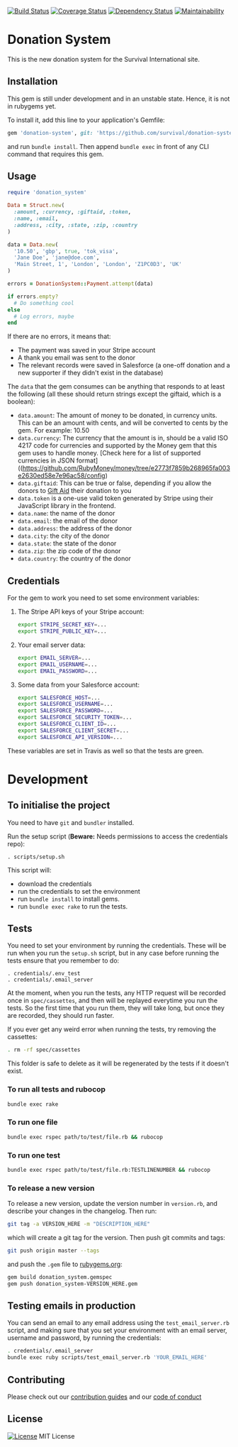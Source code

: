 [![Build Status](https://travis-ci.org/survival/donation-system.svg?branch=master)](https://travis-ci.org/survival/donation-system)
[![Coverage Status](https://coveralls.io/repos/github/survival/donation-system/badge.svg)](https://coveralls.io/github/survival/donation-system)
[![Dependency Status](https://gemnasium.com/badges/github.com/survival/donation-system.svg)](https://gemnasium.com/github.com/survival/donation-system)
[![Maintainability](https://api.codeclimate.com/v1/badges/2ec16c0232fcd70d732a/maintainability)](https://codeclimate.com/github/survival/donation-system/maintainability)


# Donation System

This is the new donation system for the Survival International site.


## Installation

This gem is still under development and in an unstable state.
Hence, it is not in rubygems yet.

To install it, add this line to your application's Gemfile:

```ruby
gem 'donation-system', git: 'https://github.com/survival/donation-system'
```

and run `bundle install`. Then append `bundle exec` in front of any CLI command that requires this gem.


## Usage

```ruby
require 'donation_system'

Data = Struct.new(
  :amount, :currency, :giftaid, :token,
  :name, :email,
  :address, :city, :state, :zip, :country
)

data = Data.new(
  '10.50', 'gbp', true, 'tok_visa',
  'Jane Doe', 'jane@doe.com',
  'Main Street, 1', 'London', 'London', 'Z1PC0D3', 'UK'
)

errors = DonationSystem::Payment.attempt(data)

if errors.empty?
  # Do something cool
else
  # Log errors, maybe
end
```

If there are no errors, it means that:
* The payment was saved in your Stripe account
* A thank you email was sent to the donor
* The relevant records were saved in Salesforce (a one-off donation and a new supporter if they didn't exist in the database)

The `data` that the gem consumes can be anything that responds to at least the following (all these should return strings except the giftaid, which is a boolean):

* `data.amount`: The amount of money to be donated, in currency units. This can be an amount with cents, and will be converted to cents by the gem. For example: 10.50
* `data.currency`: The currency that the amount is in, should be a valid ISO 4217 code for currencies and supported by the Money gem that this gem uses to handle money. [Check here for a list of supported currencies in JSON format]((https://github.com/RubyMoney/money/tree/e2773f7859b268965fa003e2630ed58e7e96ac58/config)
* `data.giftaid`: This can be true or false, depending if you allow the donors to [Gift Aid](https://en.wikipedia.org/wiki/Gift_Aid) their donation to you
* `data.token` is a one-use valid token generated by Stripe using their JavaScript library in the frontend.
* `data.name`: the name of the donor
* `data.email`: the email of the donor
* `data.address`: the address of the donor
* `data.city`: the city of the donor
* `data.state`: the state of the donor
* `data.zip`: the zip code of the donor
* `data.country`: the country of the donor


## Credentials

For the gem to work you need to set some environment variables:

1. The Stripe API keys of your Stripe account:

    ```bash
    export STRIPE_SECRET_KEY=...
    export STRIPE_PUBLIC_KEY=...
    ```

1. Your email server data:

    ```bash
    export EMAIL_SERVER=...
    export EMAIL_USERNAME=...
    export EMAIL_PASSWORD=...
    ```

1. Some data from your Salesforce account:

    ```bash
    export SALESFORCE_HOST=...
    export SALESFORCE_USERNAME=...
    export SALESFORCE_PASSWORD=...
    export SALESFORCE_SECURITY_TOKEN=...
    export SALESFORCE_CLIENT_ID=...
    export SALESFORCE_CLIENT_SECRET=...
    export SALESFORCE_API_VERSION=...
    ```

These variables are set in Travis as well so that the tests are green.

# Development


## To initialise the project

You need to have `git` and `bundler` installed.

Run the setup script (**Beware:** Needs permissions to access the credentials repo):

```
. scripts/setup.sh
```

This script will:
* download the credentials
* run the credentials to set the environment
* run `bundle install` to install gems.
* run `bundle exec rake` to run the tests.


## Tests

You need to set your environment by running the credentials. These will be run when you run the `setup.sh` script, but in any case before running the tests ensure that you remember to do:

```
. credentials/.env_test
. credentials/.email_server
```

At the moment, when you run the tests, any HTTP request will be recorded once in `spec/cassettes`, and then will be replayed everytime you run the tests. So the first time that you run them, they will take long, but once they are recorded, they should run faster.

If you ever get any weird error when running the tests, try removing the cassettes:

```bash
. rm -rf spec/cassettes
```

This folder is safe to delete as it will be regenerated by the tests if it doesn't exist.


### To run all tests and rubocop

```bash
bundle exec rake
```


### To run one file


```bash
bundle exec rspec path/to/test/file.rb && rubocop
```


### To run one test

```bash
bundle exec rspec path/to/test/file.rb:TESTLINENUMBER && rubocop
```


### To release a new version


To release a new version, update the version number in `version.rb`, and describe your changes in the changelog. Then run:

```bash
git tag -a VERSION_HERE -m "DESCRIPTION_HERE"
```

which will create a git tag for the version. Then push git commits and tags:

```bash
git push origin master --tags
```

and push the `.gem` file to [rubygems.org](https://rubygems.org):

```bash
gem build donation_system.gemspec
gem push donation_system-VERSION_HERE.gem
```


## Testing emails in production

You can send an email to any email address using the `test_email_server.rb` script, and making sure that you set your environment with an email server, username and password, by running the credentials:

```bash
. credentials/.email_server
bundle exec ruby scripts/test_email_server.rb 'YOUR_EMAIL_HERE'
```


## Contributing

Please check out our [contribution guides](https://github.com/survival/contributing-guides) and our [code of conduct](https://github.com/survival/contributing-guides/blob/master/code-of-conduct.md)


## License

[![License](https://img.shields.io/badge/mit-license-green.svg?style=flat)](https://opensource.org/licenses/mit)
MIT License

